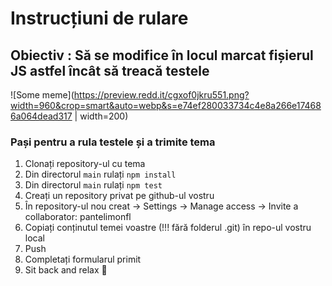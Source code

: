 # Instrucțiuni de rulare

## Obiectiv : Să se modifice în locul marcat fișierul JS astfel încât să treacă testele
![Some meme](https://preview.redd.it/cgxof0jkru551.png?width=960&crop=smart&auto=webp&s=e74ef280033734c4e8a266e174686a064dead317 | width=200)

### Pași pentru a rula testele și a trimite tema
1. Clonați repository-ul cu tema
2. Din directorul `main` rulați `npm install`
3. Din directorul `main` rulați `npm test`
4. Creați un repository privat pe github-ul vostru
5. În repository-ul nou creat -> Settings -> Manage access -> Invite a collaborator: pantelimonfl
6. Copiați conținutul temei voastre (!!! fără folderul .git) în repo-ul vostru local
7. Push
8. Completați formularul primit
9. Sit back and relax :tropical_drink:
